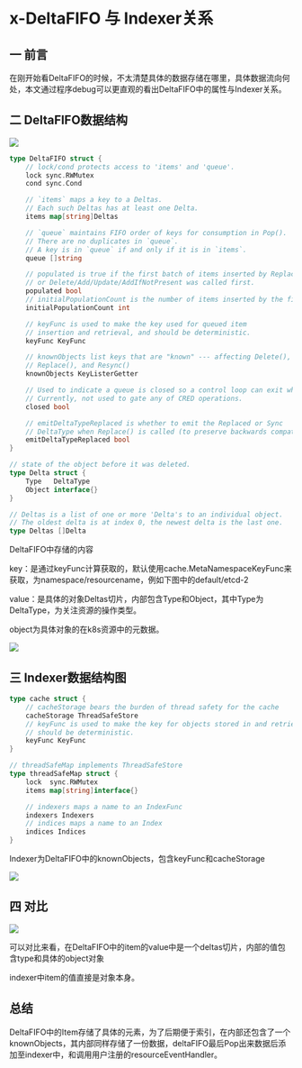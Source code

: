 # x-DeltaFIFO 与 Indexer关系

## 一 前言

在刚开始看DeltaFIFO的时候，不太清楚具体的数据存储在哪里，具体数据流向何处，本文通过程序debug可以更直观的看出DeltaFIFO中的属性与Indexer关系。

## 二 DeltaFIFO数据结构

![](https://kaliarch-bucket-1251990360.cos.ap-beijing.myqcloud.com/blog_img/20220215132954.png)

```go
type DeltaFIFO struct {
	// lock/cond protects access to 'items' and 'queue'.
	lock sync.RWMutex
	cond sync.Cond

	// `items` maps a key to a Deltas.
	// Each such Deltas has at least one Delta.
	items map[string]Deltas

	// `queue` maintains FIFO order of keys for consumption in Pop().
	// There are no duplicates in `queue`.
	// A key is in `queue` if and only if it is in `items`.
	queue []string

	// populated is true if the first batch of items inserted by Replace() has been populated
	// or Delete/Add/Update/AddIfNotPresent was called first.
	populated bool
	// initialPopulationCount is the number of items inserted by the first call of Replace()
	initialPopulationCount int

	// keyFunc is used to make the key used for queued item
	// insertion and retrieval, and should be deterministic.
	keyFunc KeyFunc

	// knownObjects list keys that are "known" --- affecting Delete(),
	// Replace(), and Resync()
	knownObjects KeyListerGetter

	// Used to indicate a queue is closed so a control loop can exit when a queue is empty.
	// Currently, not used to gate any of CRED operations.
	closed bool

	// emitDeltaTypeReplaced is whether to emit the Replaced or Sync
	// DeltaType when Replace() is called (to preserve backwards compat).
	emitDeltaTypeReplaced bool
}

// state of the object before it was deleted.
type Delta struct {
	Type   DeltaType
	Object interface{}
}

// Deltas is a list of one or more 'Delta's to an individual object.
// The oldest delta is at index 0, the newest delta is the last one.
type Deltas []Delta
```

DeltaFIFO中存储的内容

key：是通过keyFunc计算获取的，默认使用cache.MetaNamespaceKeyFunc来获取，为namespace/resourcename，例如下图中的default/etcd-2

value：是具体的对象Deltas切片，内部包含Type和Object，其中Type为DeltaType，为关注资源的操作类型。

object为具体对象的在k8s资源中的元数据。

![](https://kaliarch-bucket-1251990360.cos.ap-beijing.myqcloud.com/blog_img/20220215133036.png)

## 三 Indexer数据结构图

```go
type cache struct {
	// cacheStorage bears the burden of thread safety for the cache
	cacheStorage ThreadSafeStore
	// keyFunc is used to make the key for objects stored in and retrieved from items, and
	// should be deterministic.
	keyFunc KeyFunc
}

// threadSafeMap implements ThreadSafeStore
type threadSafeMap struct {
	lock  sync.RWMutex
	items map[string]interface{}

	// indexers maps a name to an IndexFunc
	indexers Indexers
	// indices maps a name to an Index
	indices Indices
}
```

Indexer为DeltaFIFO中的knownObjects，包含keyFunc和cacheStorage

![](https://kaliarch-bucket-1251990360.cos.ap-beijing.myqcloud.com/blog_img/20220215133141.png)



## 四 对比

![](https://kaliarch-bucket-1251990360.cos.ap-beijing.myqcloud.com/blog_img/20220215133516.png)

可以对比来看，在DeltaFIFO中的item的value中是一个deltas切片，内部的值包含type和具体的object对象

indexer中item的值直接是对象本身。

## 总结

DeltaFIFO中的Item存储了具体的元素，为了后期便于索引，在内部还包含了一个knownObjects，其内部同样存储了一份数据，deltaFIFO最后Pop出来数据后添加至indexer中，和调用用户注册的resourceEventHandler。